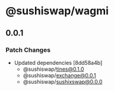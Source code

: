 # @sushiswap/wagmi

## 0.0.1

### Patch Changes

- Updated dependencies [8dd58a4b]
  - @sushiswap/tines@0.1.0
  - @sushiswap/exchange@0.0.1
  - @sushiswap/sushixswap@0.0.0
